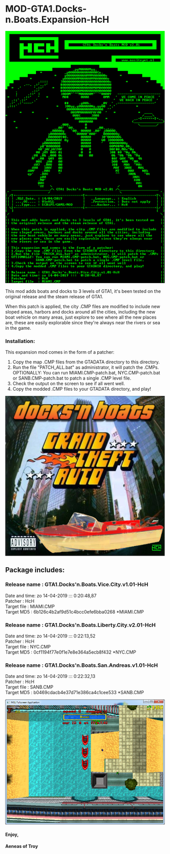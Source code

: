 # MOD-GTA1.Docks-n.Boats.Expansion-HcH
![Alt text](https://github.com/aeneasoftroy/MOD-GTA1.Docks-n.Boats.Expansion-HcH/blob/master/HcH.NFO.png)


This mod adds boats and docks to 3 levels of GTA1, it's been tested on the original release and the steam release of GTA1.                      
                                                                            
When this patch is applied, the city .CMP files are modified to include new sloped areas, harbors and docks around all the cities, including the new boat vehicle on many areas, just explore to see where all the new places are, these are easily explorable since they're always near the rivers or sea in the game.                                           
                                                                            
### Installation:
This expansion mod comes in the form of a patcher:                       
1. Copy the map .CMP files from the GTADATA directory to this directory.
2. Run the file "PATCH_ALL.bat" as administrator, it will patch the .CMPs. OPTIONALLY: You can run MIAMI.CMP-patch.bat, NYC.CMP-patch.bat or SANB.CMP-patch.bat to patch a single .CMP level file.
3. Check the output on the screen to see if all went well.
4. Copy the modded .CMP files to your GTADATA directory, and play!        

![Alt text](https://github.com/aeneasoftroy/MOD-GTA1.Docks-n.Boats.Expansion-HcH/blob/master/GTA1.Docks'n.Boats.Expansion-HcH.png)


## Package includes:

### Release name : GTA1.Docks'n.Boats.Vice.City.v1.01-HcH                    
Date and time: zo 14-04-2019 :::  0:20:48,87                             
Patcher      : HcH                                                       
Target file  : MIAMI.CMP                                                 
Target MD5   : 6b126c4b2af9d51c4bcc0efe6bba0268 *MIAMI.CMP               
                                                                            
### Release name : GTA1.Docks'n.Boats.Liberty.City.v2.01-HcH                 
Date and time: zo 14-04-2019 :::  0:22:13,52                             
Patcher      : HcH                                                       
Target file  : NYC.CMP                                                   
Target MD5   : 0cf1194f77e0f1e7e8e364a5ecb8f432 *NYC.CMP                 
                                                                            
### Release name : GTA1.Docks'n.Boats.San.Andreas.v1.01-HcH                  
Date and time: zo 14-04-2019 :::  0:22:32,13                             
Patcher      : HcH                                                       
Target file  : SANB.CMP                                                  
Target MD5   : b0469cdacb4e37d71e386ca4c1cee533 *SANB.CMP                


![Alt text](https://github.com/aeneasoftroy/MOD-GTA1.Docks-n.Boats.Expansion-HcH/blob/master/2019-03-23_180725.png)

#### Enjoy,

#### Aeneas of Troy
